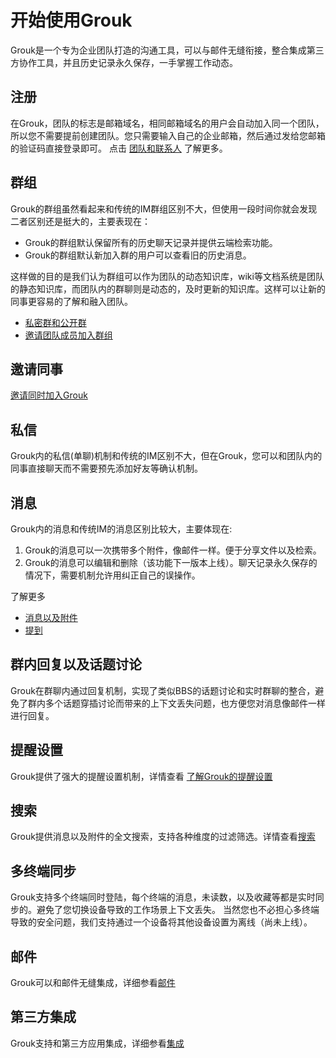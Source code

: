 开始使用Grouk
=======

Grouk是一个专为企业团队打造的沟通工具，可以与邮件无缝衔接，整合集成第三方协作工具，并且历史记录永久保存，一手掌握工作动态。

## 注册

在Grouk，团队的标志是邮箱域名，相同邮箱域名的用户会自动加入同一个团队，所以您不需要提前创建团队。您只需要输入自己的企业邮箱，然后通过发给您邮箱的验证码直接登录即可。
点击 [团队和联系人](understanding_grouk_team.md) 了解更多。

## 群组

Grouk的群组虽然看起来和传统的IM群组区别不大，但使用一段时间你就会发现二者区别还是挺大的，主要表现在：

* Grouk的群组默认保留所有的历史聊天记录并提供云端检索功能。
* Grouk的群组默认新加入群的用户可以查看旧的历史消息。

这样做的目的是我们认为群组可以作为团队的动态知识库，wiki等文档系统是团队的静态知识库，而团队内的群聊则是动态的，及时更新的知识库。这样可以让新的同事更容易的了解和融入团队。

* [私密群和公开群](private_group_and_public_group.md)
* [邀请团队成员加入群组](invite_team_members_join_group.md)

## 邀请同事
[邀请同时加入Grouk](inviting_new_members.md)

## 私信

Grouk内的私信(单聊)机制和传统的IM区别不大，但在Grouk，您可以和团队内的同事直接聊天而不需要预先添加好友等确认机制。

## 消息

Grouk内的消息和传统IM的消息区别比较大，主要体现在:
1. Grouk的消息可以一次携带多个附件，像邮件一样。便于分享文件以及检索。
1. Grouk的消息可以编辑和删除（该功能下一版本上线）。聊天记录永久保存的情况下，需要机制允许用纠正自己的误操作。

了解更多
* [消息以及附件](message_and_attachment.md)
* [提到](mention.md)

## 群内回复以及话题讨论

Grouk在群聊内通过回复机制，实现了类似BBS的话题讨论和实时群聊的整合，避免了群内多个话题穿插讨论而带来的上下文丢失问题，也方便您对消息像邮件一样进行回复。

## 提醒设置
Grouk提供了强大的提醒设置机制，详情查看
[了解Grouk的提醒设置](understanding_grouk_notifications.md)

## 搜索
Grouk提供消息以及附件的全文搜索，支持各种维度的过滤筛选。详情查看[搜索](search.md)

## 多终端同步
Grouk支持多个终端同时登陆，每个终端的消息，未读数，以及收藏等都是实时同步的。避免了您切换设备导致的工作场景上下文丢失。
当然您也不必担心多终端导致的安全问题，我们支持通过一个设备将其他设备设置为离线（尚未上线）。

## 邮件
Grouk可以和邮件无缝集成，详细参看[邮件](email.md)

## 第三方集成
Grouk支持和第三方应用集成，详细参看[集成](integration.md)
